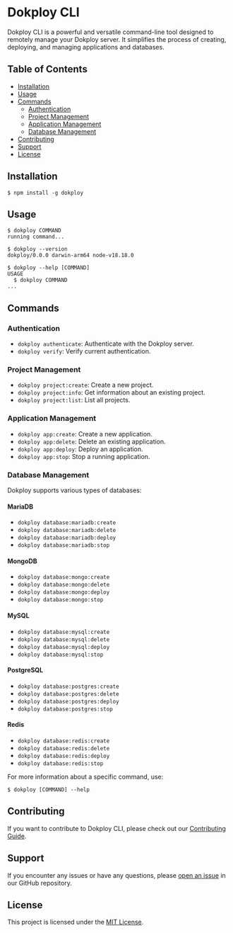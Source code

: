 # Dokploy CLI

<!-- ![Dokploy Logo](https://via.placeholder.com/150x150.png?text=Dokploy+CLI) -->

Dokploy CLI is a powerful and versatile command-line tool designed to remotely manage your Dokploy server. It simplifies the process of creating, deploying, and managing applications and databases.

<!-- [![oclif](https://img.shields.io/badge/cli-oclif-brightgreen.svg)](https://oclif.io)
[![Version](https://img.shields.io/npm/v/dokploy.svg)](https://npmjs.org/package/dokploy)
[![Downloads/week](https://img.shields.io/npm/dw/dokploy.svg)](https://npmjs.org/package/dokploy)
[![License](https://img.shields.io/npm/l/dokploy.svg)](https://github.com/yourusername/dokploy/blob/master/package.json) -->

## Table of Contents

- [Installation](#installation)
- [Usage](#usage)
- [Commands](#commands)
  - [Authentication](#authentication)
  - [Project Management](#project-management)
  - [Application Management](#application-management)
  - [Database Management](#database-management)
- [Contributing](#contributing)
- [Support](#support)
- [License](#license)

## Installation

```sh-session
$ npm install -g dokploy
```

## Usage

```sh-session
$ dokploy COMMAND
running command...

$ dokploy --version
dokploy/0.0.0 darwin-arm64 node-v18.18.0

$ dokploy --help [COMMAND]
USAGE
  $ dokploy COMMAND
...
```

## Commands

### Authentication

- `dokploy authenticate`: Authenticate with the Dokploy server.
- `dokploy verify`: Verify current authentication.

### Project Management

- `dokploy project:create`: Create a new project.
- `dokploy project:info`: Get information about an existing project.
- `dokploy project:list`: List all projects.

### Application Management

- `dokploy app:create`: Create a new application.
- `dokploy app:delete`: Delete an existing application.
- `dokploy app:deploy`: Deploy an application.
- `dokploy app:stop`: Stop a running application.

### Database Management

Dokploy supports various types of databases:

#### MariaDB
- `dokploy database:mariadb:create`
- `dokploy database:mariadb:delete`
- `dokploy database:mariadb:deploy`
- `dokploy database:mariadb:stop`

#### MongoDB
- `dokploy database:mongo:create`
- `dokploy database:mongo:delete`
- `dokploy database:mongo:deploy`
- `dokploy database:mongo:stop`

#### MySQL
- `dokploy database:mysql:create`
- `dokploy database:mysql:delete`
- `dokploy database:mysql:deploy`
- `dokploy database:mysql:stop`

#### PostgreSQL
- `dokploy database:postgres:create`
- `dokploy database:postgres:delete`
- `dokploy database:postgres:deploy`
- `dokploy database:postgres:stop`

#### Redis
- `dokploy database:redis:create`
- `dokploy database:redis:delete`
- `dokploy database:redis:deploy`
- `dokploy database:redis:stop`

For more information about a specific command, use:

```sh-session
$ dokploy [COMMAND] --help
```


## Contributing

If you want to contribute to Dokploy CLI, please check out our [Contributing Guide](https://github.com/Dokploy/cli/blob/main/CONTRIBUTING.md).

## Support

If you encounter any issues or have any questions, please [open an issue](https://github.com/yourusername/dokploy/issues) in our GitHub repository.

## License

This project is licensed under the [MIT License](LICENSE).